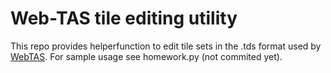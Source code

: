 Web-TAS tile editing utility
============================

This repo provides helperfunction to edit tile sets in the .tds format used by [WebTAS](http://self-assembly.net/software/WebTAS/WebTAS-latest/).
For sample usage see homework.py (not commited yet).
